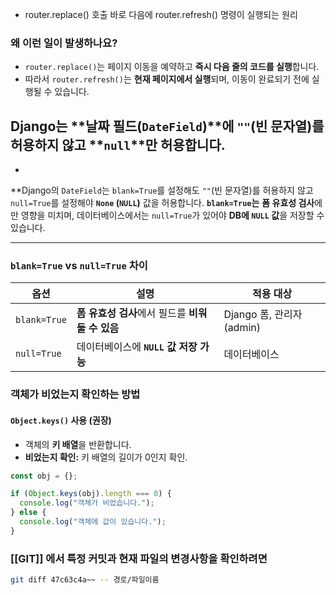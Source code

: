 
- router.replace() 호출 바로 다음에 router.refresh() 명령이 실행되는 원리

### **왜 이런 일이 발생하나요?**

- `router.replace()`는 페이지 이동을 예약하고 **즉시 다음 줄의 코드를 실행**합니다.
- 따라서 `router.refresh()`는 **현재 페이지에서 실행**되며, 이동이 완료되기 전에 실행될 수 있습니다.


##  Django는 **날짜 필드(`DateField`)**에 `""`(빈 문자열)를 허용하지 않고 **`null`**만 허용합니다.
- 
**Django의 `DateField`는 `blank=True`를 설정해도 `""`(빈 문자열)를 허용하지 않고 `null=True`를 설정해야 **`None` (`NULL`)** 값을 허용합니다. **`blank=True`는** **폼 유효성 검사**에만 영향을 미치며, 데이터베이스에서는 `null=True`가 있어야 **DB에 `NULL` 값**을 저장할 수 있습니다.

---

### **`blank=True` vs `null=True` 차이**

|옵션|설명|적용 대상|
|---|---|---|
|`blank=True`|**폼 유효성 검사**에서 필드를 **비워둘 수 있음**|Django 폼, 관리자(admin)|
|`null=True`|데이터베이스에 **`NULL` 값 저장 가능**|데이터베이스|

### 객체가 비었는지 확인하는 방법

#### **`Object.keys()` 사용 (권장)**

- 객체의 **키 배열**을 반환합니다.
- **비었는지 확인:** 키 배열의 길이가 0인지 확인.

```ts
const obj = {};

if (Object.keys(obj).length === 0) {
  console.log("객체가 비었습니다.");
} else {
  console.log("객체에 값이 있습니다.");
}

```


### [[GIT]] 에서 특정 커밋과 현재 파일의 변경사항을 확인하려면

```bash
git diff 47c63c4a~~ -- 경로/파일이름

```